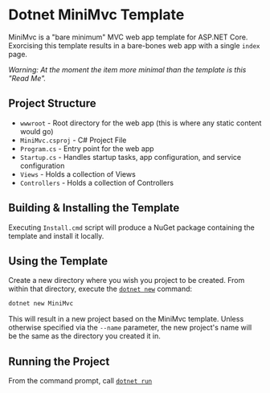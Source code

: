 # Dotnet MiniMvc Template

MiniMvc is a "bare minimum" MVC web app template for ASP.NET Core. Exorcising this template results in a bare-bones web app with  a single `index` page.

_Warning: At the moment the item more minimal than the template is this "Read Me"._

## Project Structure

- `wwwroot` - Root directory for the web app (this is where any static content would go)
- `MiniMvc.csproj` - C# Project File
- `Program.cs` - Entry point for the web app
- `Startup.cs` - Handles startup tasks, app configuration, and service configuration
- `Views` - Holds a collection of Views
- `Controllers` - Holds a collection of Controllers 

## Building & Installing the Template

Executing `Install.cmd` script will produce a NuGet package containing the template and install it locally.

## Using the Template

Create a new directory where you wish you project to be created. From within that directory, execute the [`dotnet new`](https://docs.microsoft.com/en-us/dotnet/core/tools/dotnet-new?tabs=netcore2x) command:

```ps
dotnet new MiniMvc
```

This will result in a new project based on the MiniMvc template. Unless otherwise specified via the `--name` parameter, the new project's name will be the same as the directory you created it in. 

## Running the Project

From the command prompt, call [`dotnet run`](https://docs.microsoft.com/en-us/dotnet/core/tools/dotnet-run?tabs=netcore2x)